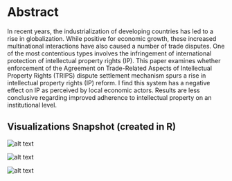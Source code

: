 # Abstract

In recent years, the industrialization of developing countries has led to a rise in globalization.
While positive for economic growth, these increased multinational interactions have also
caused a number of trade disputes. One of the most contentious types involves the
infringement of international protection of intellectual property rights (IP). This paper
examines whether enforcement of the Agreement on Trade-Related Aspects of Intellectual
Property Rights (TRIPS) dispute settlement mechanism spurs a rise in intellectual property
rights (IP) reform. I find this system has a negative effect on IP as perceived by
local economic actors. Results are less conclusive regarding improved adherence to intellectual property on an institutional level. 

## Visualizations Snapshot (created in R) 
![alt text](https://github.com/amawest/undergrad-thesis-R/blob/master/Visualizations/Normal_Dist_Check_2.png?raw=true)

![alt text](https://github.com/amawest/undergrad-thesis-R/blob/master/Visualizations/world-map-geospatial.png?raw=true)

![alt text](https://github.com/amawest/undergrad-thesis-R/blob/master/Visualizations/Bahrain-vars-over-time.png?raw=true)
